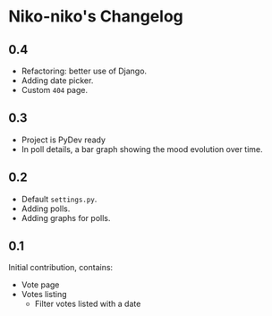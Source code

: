 Niko-niko's Changelog
=====================

0.4
---

 * Refactoring: better use of Django.
 * Adding date picker.
 * Custom `404` page.

0.3
---

 * Project is PyDev ready
 * In poll details, a bar graph showing the mood evolution over time.

0.2
---

 * Default `settings.py`.
 * Adding polls.
 * Adding graphs for polls.

0.1
---

Initial contribution, contains:

 * Vote page
 * Votes listing
     * Filter votes listed with a date
